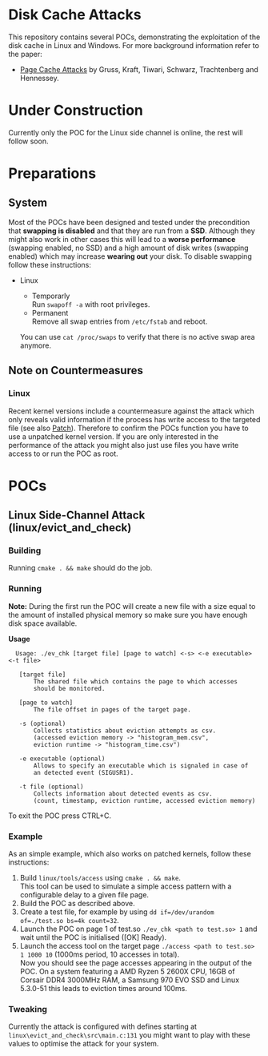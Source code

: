 # Disk Cache Attacks
This repository contains several POCs, demonstrating the exploitation of the disk cache in Linux and Windows. For more background information refer to the paper:
  * [Page Cache Attacks](https://gruss.cc/files/pagecacheattacks.pdf) by Gruss, Kraft, Tiwari, Schwarz, Trachtenberg and Hennessey.

# Under Construction
Currently only the POC for the Linux side channel is online, the rest will follow soon.

# Preparations
## System
Most of the POCs have been designed and tested under the precondition that **swapping is disabled** and that they are run from a **SSD**. Although they might also work in other cases this will lead to a **worse performance** (swapping enabled, no SSD) and a high amount of disk writes (swapping enabled) which may increase **wearing out** your disk. To disable swapping follow these instructions:
  * Linux  
    * Temporarly  
      Run `swapoff -a` with root privileges. 
    * Permanent  
      Remove all swap entries from `/etc/fstab` and reboot.  
      
    You can use `cat /proc/swaps` to verify that there is no active swap area anymore.
 
## Note on Countermeasures
### Linux
Recent kernel versions include a countermeasure against the attack which only reveals valid information if the process has write access to the targeted file (see also [Patch](https://git.kernel.org/pub/scm/linux/kernel/git/torvalds/linux.git/commit/?id=134fca9063ad4851de767d1768180e5dede9a881)). Therefore to confirm the POCs function you have to use a unpatched kernel version. If you are only interested in the performance of the attack you might also just use files you have write access to or run the POC as root.
 
# POCs
## Linux Side-Channel Attack (linux/evict_and_check)
### Building
Running `cmake . && make` should do the job.
### Running
**Note:** During the first run the POC will create a new file with a size equal to the amount of installed physical memory so make sure you have enough disk space available.  

**Usage**  
```
  Usage: ./ev_chk [target file] [page to watch] <-s> <-e executable> <-t file>
  
   [target file]
       The shared file which contains the page to which accesses
       should be monitored.
  
   [page to watch] 
       The file offset in pages of the target page.
  
   -s (optional)
       Collects statistics about eviction attempts as csv. 
       (accessed eviction memory -> "histogram_mem.csv", 
       eviction runtime -> "histogram_time.csv") 
 
   -e executable (optional) 
       Allows to specify an executable which is signaled in case of 
       an detected event (SIGUSR1).
  
   -t file (optional)
       Collects information about detected events as csv.
       (count, timestamp, eviction runtime, accessed eviction memory)
```  
To exit the POC press CTRL+C.
### Example
As an simple example, which also works on patched kernels, follow these instructions:
1. Build `linux/tools/access` using `cmake . && make`.   
   This tool can be used to simulate a simple access pattern with a configurable delay to a given file page.
2. Build the POC as described above.
3. Create a test file, for example by using `dd if=/dev/urandom of=./test.so bs=4k count=32`.
4. Launch the POC on page 1 of test.so `./ev_chk <path to test.so> 1` and wait until the POC is initialised ([OK] Ready).
5. Launch the access tool on the target page `./access <path to test.so> 1 1000 10` (1000ms period, 10 accesses in total).  
Now you should see the page accesses appearing in the output of the POC. On a system featuring a AMD Ryzen 5 2600X CPU, 16GB of Corsair DDR4 3000MHz RAM, a Samsung 970 EVO SSD and Linux 5.3.0-51 this leads to eviction times around 100ms. 

### Tweaking
Currently the attack is configured with defines starting at `linux\evict_and_check\src\main.c:131` you might want to play with these values to optimise the attack for your system.
